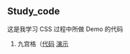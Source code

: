 ## Study_code

这是我学习 CSS 过程中所做 Demo 的代码

1.  九宫格（[代码](/jiugongge/jiugongge.html)&nbsp;[演示](https://huangzijian888.cn/study_code/jiugongge/jiugongge.html)
